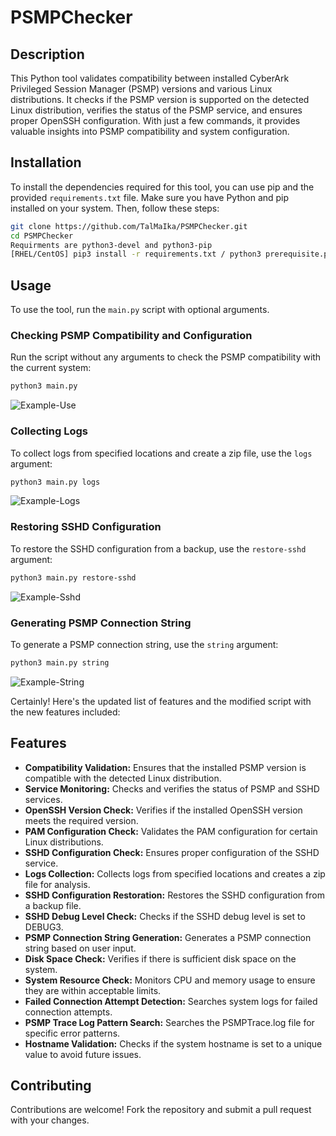 # PSMPChecker

## Description

This Python tool validates compatibility between installed CyberArk Privileged Session Manager (PSMP) versions and various Linux distributions. It checks if the PSMP version is supported on the detected Linux distribution, verifies the status of the PSMP service, and ensures proper OpenSSH configuration. With just a few commands, it provides valuable insights into PSMP compatibility and system configuration.

## Installation

To install the dependencies required for this tool, you can use pip and the provided `requirements.txt` file. Make sure you have Python and pip installed on your system. Then, follow these steps:

```bash
git clone https://github.com/TalMaIka/PSMPChecker.git
cd PSMPChecker
Requirments are python3-devel and python3-pip
[RHEL/CentOS] pip3 install -r requirements.txt / python3 prerequisite.py
```

## Usage

To use the tool, run the `main.py` script with optional arguments.

### Checking PSMP Compatibility and Configuration

Run the script without any arguments to check the PSMP compatibility with the current system:

```bash
python3 main.py
```
![Example-Use](https://i.imgur.com/OsVDvUy.png)

### Collecting Logs

To collect logs from specified locations and create a zip file, use the `logs` argument:

```bash
python3 main.py logs
```
![Example-Logs](https://i.imgur.com/JPNZOVs.png)

### Restoring SSHD Configuration

To restore the SSHD configuration from a backup, use the `restore-sshd` argument:

```bash
python3 main.py restore-sshd
```
![Example-Sshd](https://i.imgur.com/LBrUQH7.png)

### Generating PSMP Connection String

To generate a PSMP connection string, use the `string` argument:

```bash
python3 main.py string
```
![Example-String](https://i.imgur.com/5lPEP5c.png)

Certainly! Here's the updated list of features and the modified script with the new features included:

## Features

- **Compatibility Validation:** Ensures that the installed PSMP version is compatible with the detected Linux distribution.
- **Service Monitoring:** Checks and verifies the status of PSMP and SSHD services.
- **OpenSSH Version Check:** Verifies if the installed OpenSSH version meets the required version.
- **PAM Configuration Check:** Validates the PAM configuration for certain Linux distributions.
- **SSHD Configuration Check:** Ensures proper configuration of the SSHD service.
- **Logs Collection:** Collects logs from specified locations and creates a zip file for analysis.
- **SSHD Configuration Restoration:** Restores the SSHD configuration from a backup file.
- **SSHD Debug Level Check:** Checks if the SSHD debug level is set to DEBUG3.
- **PSMP Connection String Generation:** Generates a PSMP connection string based on user input.
- **Disk Space Check:** Verifies if there is sufficient disk space on the system.
- **System Resource Check:** Monitors CPU and memory usage to ensure they are within acceptable limits.
- **Failed Connection Attempt Detection:** Searches system logs for failed connection attempts.
- **PSMP Trace Log Pattern Search:** Searches the PSMPTrace.log file for specific error patterns.
- **Hostname Validation:** Checks if the system hostname is set to a unique value to avoid future issues.

## Contributing

Contributions are welcome! Fork the repository and submit a pull request with your changes.

